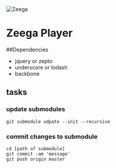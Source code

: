 ![Zeega](https://raw.github.com/Zeega/Zeega-Core/master/web/images/zeega-logo-large.png)

# Zeega Player

##Dependencies

* jquery or zepto
* underscore or lodash
* backbone

## tasks

### update submodules

	git submodule udpate --init --recursive

### commit changes to submodule

	cd [path of submodule]
	git commit -am 'message'
	git push origin master